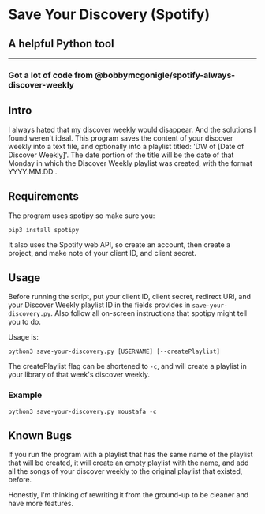 # Save Your Discovery (Spotify)
## A helpful Python tool
---

### Got a lot of code from @bobbymcgonigle/spotify-always-discover-weekly

## Intro

I always hated that my discover weekly would disappear. And the solutions I found weren't ideal. This program saves the content of your discover weekly into a text file, and optionally into a playlist titled: 'DW of [Date of Discover Weekly]'. The date portion of the title will be the date of that Monday in which the Discover Weekly playlist was created, with the format YYYY.MM.DD .

## Requirements
The program uses spotipy so make sure you:

`pip3 install spotipy`

It also uses the Spotify web API, so create an account, then create a project, and make note of your client ID, and client secret.

## Usage

Before running the script, put your client ID, client secret, redirect URI, and your Discover Weekly playlist ID in the fields provides in `save-your-discovery.py`. Also follow all on-screen instructions that spotipy might tell you to do.

Usage is:

`python3 save-your-discovery.py [USERNAME] [--createPlaylist]`

The createPlaylist flag can be shortened to `-c`, and will create a playlist in your library of that week's discover weekly.

### Example

`python3 save-your-discovery.py moustafa -c`


## Known Bugs

If you run the program with a playlist that has the same name of the playlist that will be created, it will create an empty playlist with the name, and add all the songs of your discover weekly to the original playlist that existed, before.

Honestly, I'm thinking of rewriting it from the ground-up to be cleaner and have more features.
